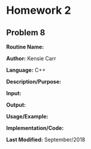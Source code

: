 # Homework 2

## Problem 8

**Routine Name:**           

**Author:** Kensie Carr

**Language:** C++

**Description/Purpose:** 

**Input:**

**Output:** 

**Usage/Example:**

**Implementation/Code:** 

**Last Modified:** September/2018
